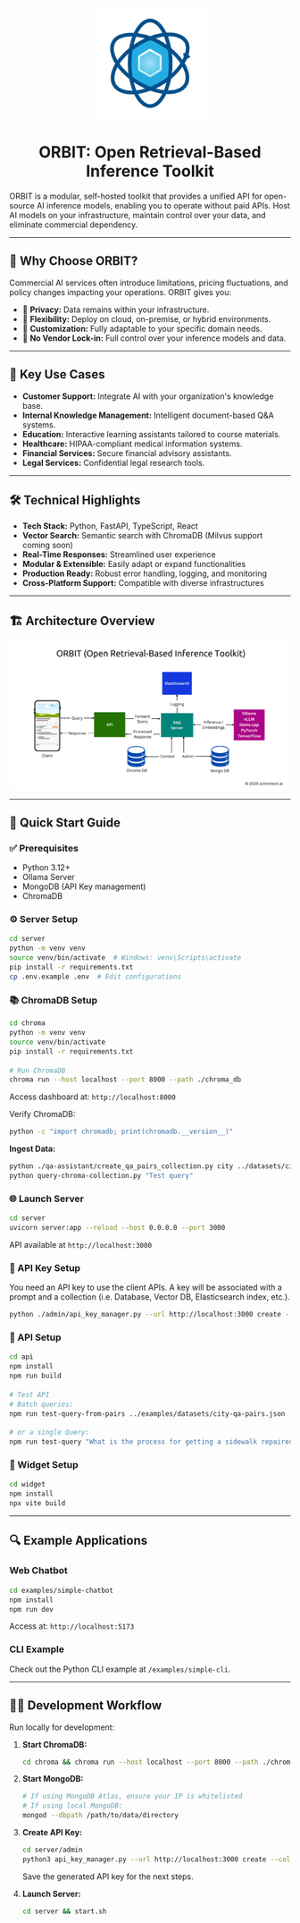 <div align="center">
  <img src="orbit.png" width="200" height="200" alt="ORBIT">
  
  # ORBIT: Open Retrieval-Based Inference Toolkit
</div>

ORBIT is a modular, self-hosted toolkit that provides a unified API for open-source AI inference models, enabling you to operate without paid APIs. Host AI models on your infrastructure, maintain control over your data, and eliminate commercial dependency.

---

## 🌟 Why Choose ORBIT?

Commercial AI services often introduce limitations, pricing fluctuations, and policy changes impacting your operations. ORBIT gives you:

- 🔐 **Privacy:** Data remains within your infrastructure.
- 🔄 **Flexibility:** Deploy on cloud, on-premise, or hybrid environments.
- 🔧 **Customization:** Fully adaptable to your specific domain needs.
- 🚫 **No Vendor Lock-in:** Full control over your inference models and data.

---

## 🎯 Key Use Cases

- **Customer Support:** Integrate AI with your organization's knowledge base.
- **Internal Knowledge Management:** Intelligent document-based Q&A systems.
- **Education:** Interactive learning assistants tailored to course materials.
- **Healthcare:** HIPAA-compliant medical information systems.
- **Financial Services:** Secure financial advisory assistants.
- **Legal Services:** Confidential legal research tools.

---

## 🛠️ Technical Highlights

- **Tech Stack:** Python, FastAPI, TypeScript, React
- **Vector Search:** Semantic search with ChromaDB (Milvus support coming soon)
- **Real-Time Responses:** Streamlined user experience
- **Modular & Extensible:** Easily adapt or expand functionalities
- **Production Ready:** Robust error handling, logging, and monitoring
- **Cross-Platform Support:** Compatible with diverse infrastructures

---

## 🏗️ Architecture Overview

![Architecture Overview](architecture.png)

---

## 📌 Quick Start Guide

### ✅ Prerequisites

- Python 3.12+
- Ollama Server
- MongoDB (API Key management)
- ChromaDB

### ⚙️ Server Setup

```bash
cd server
python -m venv venv
source venv/bin/activate  # Windows: venv\Scripts\activate
pip install -r requirements.txt
cp .env.example .env  # Edit configurations
```

### 📚 ChromaDB Setup

```bash
cd chroma
python -m venv venv
source venv/bin/activate
pip install -r requirements.txt

# Run ChromaDB
chroma run --host localhost --port 8000 --path ./chroma_db
```

Access dashboard at: `http://localhost:8000`

Verify ChromaDB:
```bash
python -c "import chromadb; print(chromadb.__version__)"
```

**Ingest Data:**

```bash
python ./qa-assistant/create_qa_pairs_collection.py city ../datasets/city-qa-pairs.json
python query-chroma-collection.py "Test query"
```

### 🌐 Launch Server

```bash
cd server
uvicorn server:app --reload --host 0.0.0.0 --port 3000
```

API available at `http://localhost:3000`

### 🔑 API Key Setup

You need an API key to use the client APIs. A key will be associated with a prompt and a collection (i.e. Database, Vector DB, Elasticsearch index, etc.).

```bash
python ./admin/api_key_manager.py --url http://localhost:3000 create --collection city --name "City Assistant" --prompt-file ../examples/chroma/qa-assistant/qa-assistant-prompt.txt  --prompt-name "City Assistant Prompt"
```

### 📡 API Setup
```bash
cd api
npm install
npm run build

# Test API
# Batch queries:
npm run test-query-from-pairs ../examples/datasets/city-qa-pairs.json  "http://localhost:3000"  "api_123456789" 5

# or a single Query:
npm run test-query "What is the process for getting a sidewalk repaired?" "http://localhost:3000"  "api_123456789"
```

### 🎨 Widget Setup

```bash
cd widget
npm install
npx vite build
```

---

## 🔍 Example Applications

### Web Chatbot

```bash
cd examples/simple-chatbot
npm install
npm run dev
```

Access at: `http://localhost:5173`

### CLI Example

Check out the Python CLI example at `/examples/simple-cli`.

---

## 🧑‍💻 Development Workflow

Run locally for development:

1. **Start ChromaDB:**
    ```bash
    cd chroma && chroma run --host localhost --port 8000 --path ./chroma_db
    ```

2. **Start MongoDB:**
    ```bash
    # If using MongoDB Atlas, ensure your IP is whitelisted
    # If using local MongoDB:
    mongod --dbpath /path/to/data/directory
    ```

3. **Create API Key:**
    ```bash
    cd server/admin
    python3 api_key_manager.py --url http://localhost:3000 create --collection default --name "Development" --notes "Development API Key"
    ```
    Save the generated API key for the next steps.

4. **Launch Server:**
    ```bash
    cd server && start.sh
    ```